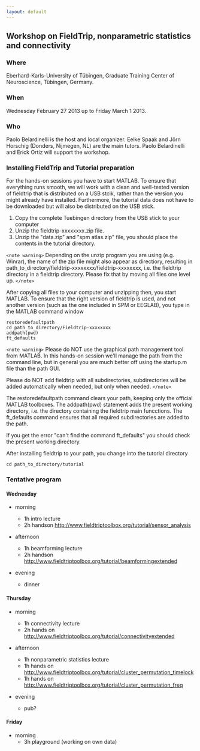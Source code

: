 ```yaml
---
layout: default
---
```


##  Workshop on FieldTrip, nonparametric statistics and connectivity

### Where

Eberhard-Karls-University of Tübingen, Graduate Training Center of Neuroscience, Tübingen, Germany.

### When

Wednesday February 27 2013 up to Friday March 1 2013.

### Who

Paolo Belardinelli is the host and local organizer. Eelke Spaak and Jörn Horschig (Donders, Nijmegen, NL) are the main tutors. Paolo Belardinelli and Erick Ortiz will support the workshop.

### Installing FieldTrip and Tutorial preparation

For the hands-on sessions you have to start MATLAB. To ensure that
everything runs smooth, we will work with a clean and well-tested
version of fieldtrip that is distributed on a USB stcik, rather than the version you might already
have installed. Furthermore, the tutorial data does not have to be
downloaded but will also be distributed on the USB stick.

 1.  Copy the complete Tuebingen directory from the USB stick to your computer
 2.  Unzip the fieldtrip-xxxxxxxx.zip file.
 3.  Unzip the "data.zip" and "spm atlas.zip" file, you should place the contents in the tutorial directory.

`<note warning>`
Depending on the unzip program you are using (e.g. Winrar), the name
of the zip file might also appear as directiory, resulting in
path_to_directory/fieldtrip-xxxxxxxx/fieldtrip-xxxxxxxx, i.e. the
fieldtrip directory in a fieldtrip directory. Please fix that by
moving all files one level up.
`</note>`

After copying all files to your computer and unzipping then, you start MATLAB. To ensure that the right version of fieldtrip is used, and not another version (such as the one included in SPM or EEGLAB), you type in the MATLAB command window


    restoredefaultpath
    cd path_to_directory/Fieldtrip-xxxxxxxx
    addpath(pwd)
    ft_defaults

`<note warning>`
Please do NOT use the graphical path management tool from MATLAB. In this hands-on session we'll manage the path from the command line, but in general you are much better off using the startup.m file than the path GUI.

Please do NOT add fieldtrip with all subdirectories, subdirectories will be added automatically when needed, but only when needed.
`</note>`

The restoredefaultpath command clears your path, keeping only the
official MATLAB toolboxes. The addpath(pwd) statement adds the
present working directory, i.e. the directory containing the fieldtrip
main funcctions. The ft_defaults command ensures that all required
subdirectories are added to the path.

If you get the error "can't find the command ft_defaults" you should check the present working directory.

After installing fieldtrip to your path, you change into the tutorial directory

    cd path_to_directory/tutorial


### Tentative program


####  Wednesday

*  morning
    * 1h intro lecture
    * 2h handson http://www.fieldtriptoolbox.org/tutorial/sensor_analysis

*  afternoon
    * 1h beamforming lecture
    * 2h handson http://www.fieldtriptoolbox.org/tutorial/beamformingextended

*  evening
    * dinner
    

#### Thursday

*  morning
    * 1h connectivity lecture
    * 2h hands on http://www.fieldtriptoolbox.org/tutorial/connectivityextended

*  afternoon
    * 1h nonparametric statistics lecture
    * 1h hands on http://www.fieldtriptoolbox.org/tutorial/cluster_permutation_timelock
    * 1h hands on http://www.fieldtriptoolbox.org/tutorial/cluster_permutation_freq

*  evening
    * pub?

#### Friday

*  morning
    * 3h playground (working on own data)
